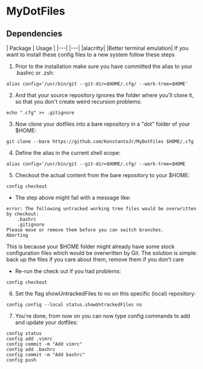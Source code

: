 # MyDotFiles
## Dependencies
| Package | Usage |
|---| |---|
|alacritty| |Better terminal emulation|
If you want to install these config files to a new system follow these steps

1. Prior to the installation make sure you have committed the alias to your .bashrc or .zsh:
```
alias config='/usr/bin/git --git-dir=$HOME/.cfg/ --work-tree=$HOME'
```
2. And that your source repository ignores the folder where you'll clone it, so that you don't create weird recursion problems:
```
echo ".cfg" >> .gitignore
```
3. Now clone your dotfiles into a bare repository in a "dot" folder of your $HOME:
```
git clone --bare https://github.com/KonstantoJr/MyDotFiles $HOME/.cfg
```
4. Define the alias in the current shell scope:
```
alias config='/usr/bin/git --git-dir=$HOME/.cfg/ --work-tree=$HOME
```
5. Checkout the actual content from the bare repository to your $HOME:
```
config checkout
```
- The step above might fail with a message like:
```
error: The following untracked working tree files would be overwritten by checkout:
    .bashrc
    .gitignore
Please move or remove them before you can switch branches.
Aborting
```
This is because your $HOME folder might already have some stock configuration files which would be overwritten by Git. 
The solution is simple: back up the files if you care about them, remove them if you don't care

- Re-run the check out if you had problems:
```
config checkout
```
6. Set the flag showUntrackedFiles to no on this specific (local) repository:
```
config config --local status.showUntrackedFiles no
```
7. You're done, from now on you can now type config commands to add and update your dotfiles:
```
config status
config add .vimrc
config commit -m "Add vimrc"
config add .bashrc
config commit -m "Add bashrc"
config push
```
